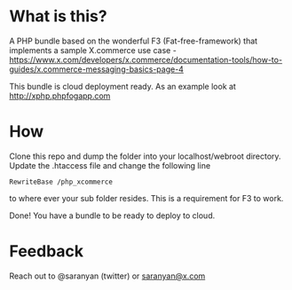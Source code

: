 What is this?
===

A PHP bundle based on the wonderful F3 (Fat-free-framework) that implements a sample X.commerce use case - https://www.x.com/developers/x.commerce/documentation-tools/how-to-guides/x.commerce-messaging-basics-page-4

This bundle is cloud deployment ready. 
As an example look at http://xphp.phpfogapp.com

How
====
Clone this repo and dump the folder into your localhost/webroot directory. Update the .htaccess file and change the following line
	
	RewriteBase /php_xcommerce

to where ever your sub folder resides. This is a requirement for F3 to work.

Done! You have a bundle to be ready to deploy to cloud.

Feedback
====

Reach out to @saranyan (twitter) or saranyan@x.com


